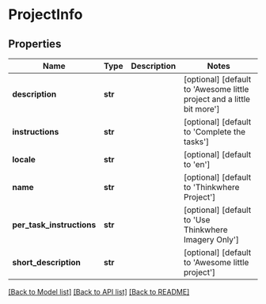 # ProjectInfo

## Properties
Name | Type | Description | Notes
------------ | ------------- | ------------- | -------------
**description** | **str** |  | [optional] [default to 'Awesome little project and a little bit more']
**instructions** | **str** |  | [optional] [default to 'Complete the tasks']
**locale** | **str** |  | [optional] [default to 'en']
**name** | **str** |  | [optional] [default to 'Thinkwhere Project']
**per_task_instructions** | **str** |  | [optional] [default to 'Use Thinkwhere Imagery Only']
**short_description** | **str** |  | [optional] [default to 'Awesome little project']

[[Back to Model list]](../README.md#documentation-for-models) [[Back to API list]](../README.md#documentation-for-api-endpoints) [[Back to README]](../README.md)

